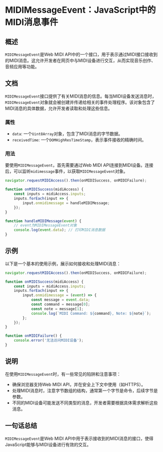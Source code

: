 <!--
Meta Description: # MIDIMessageEvent：JavaScript中的MIDI消息事件 ## 概述 `MIDIMessageEvent`是Web MIDI API中的一个接口，用于表示通过MIDI接口接收到的MIDI消息。这允许开发者在网页中与MIDI设备进行交互，从而实现音乐创作、音频应用等功能。 ## ...
Meta Keywords: midimessageevent, inputs, midi, const, onmidisuccess
-->

# MIDIMessageEvent：JavaScript中的MIDI消息事件

## 概述
`MIDIMessageEvent`是Web MIDI API中的一个接口，用于表示通过MIDI接口接收到的MIDI消息。这允许开发者在网页中与MIDI设备进行交互，从而实现音乐创作、音频应用等功能。

## 文档
`MIDIMessageEvent`接口提供了有关MIDI消息的信息。每当MIDI设备发送消息时，`MIDIMessageEvent`对象就会被创建并传递给相关的事件处理程序。该对象包含了MIDI消息的具体数据，允许开发者读取和处理这些信息。

### 属性
- `data`: 一个`Uint8Array`对象，包含了MIDI消息的字节数据。
- `receivedTime`: 一个`DOMHighResTimeStamp`，表示事件接收的精确时间。

### 用法
要使用`MIDIMessageEvent`，首先需要通过Web MIDI API连接到MIDI设备。连接后，可以监听`midimessage`事件，以获取`MIDIMessageEvent`对象。

```javascript
navigator.requestMIDIAccess().then(onMIDISuccess, onMIDIFailure);

function onMIDISuccess(midiAccess) {
    const inputs = midiAccess.inputs;
    inputs.forEach(input => {
        input.onmidimessage = handleMIDIMessage;
    });
}

function handleMIDIMessage(event) {
    // event为MIDIMessageEvent对象
    console.log(event.data); // 打印MIDI消息数据
}
```

## 示例
以下是一个基本的使用示例，展示如何接收和处理MIDI消息：

```javascript
navigator.requestMIDIAccess().then(onMIDISuccess, onMIDIFailure);

function onMIDISuccess(midiAccess) {
    const inputs = midiAccess.inputs;
    inputs.forEach(input => {
        input.onmidimessage = (event) => {
            const message = event.data;
            const command = message[0];
            const note = message[1];
            console.log(`MIDI Command: ${command}, Note: ${note}`);
        };
    });
}

function onMIDIFailure() {
    console.error('无法访问MIDI设备');
}
```

## 说明
在使用`MIDIMessageEvent`时，有一些常见的陷阱和注意事项：
- 确保浏览器支持Web MIDI API，并在安全上下文中使用（如HTTPS）。
- 处理MIDI消息时，注意字节数组的结构，通常第一个字节是命令，后续字节是参数。
- 不同的MIDI设备可能发送不同类型的消息，开发者需要根据具体需求解析这些消息。

## 一句话总结
`MIDIMessageEvent`是Web MIDI API中用于表示接收到的MIDI消息的接口，使得JavaScript能够与MIDI设备进行有效的交互。